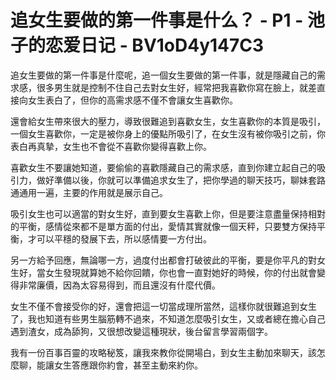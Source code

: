 # 追女生要做的第一件事是什么？ - P1 - 池子的恋爱日记 - BV1oD4y147C3

追女生要做的第一件事是什麼呢，追一個女生要做的第一件事，就是隱藏自己的需求感，很多男生就是控制不住自己去對女生好，經常把我喜歡你寫在臉上，就差直接向女生表白了，但你的高需求感不僅不會讓女生喜歡你。

還會給女生帶來很大的壓力，導致很難追到喜歡女生，女生喜歡你的本質是吸引，一個女生喜歡你，一定是被你身上的優點所吸引了，在女生沒有被你吸引之前，你表白再真摯，女生也不會從不喜歡你變得喜歡上你。

喜歡女生不要讓她知道，要偷偷的喜歡隱藏自己的需求感，直到你建立起自己的吸引力，做好準備以後，你就可以準備追求女生了，把你學過的聊天技巧，聊妹套路通通用一遍，主要的作用就是展示自己。

吸引女生也可以適當的對女生好，直到要女生喜歡上你，但是要注意盡量保持相對的平衡，感情從來都不是單方面的付出，愛情其實就像一個天秤，只要雙方保持平衡，才可以平穩的發展下去，所以感情要一方付出。

另一方給予回應，無論哪一方，過度付出都會打破彼此的平衡，要是你平凡的對女生好，當女生發現就算她不給你回饋，你也會一直對她好的時候，你的付出就會變得非常廉價，因為太容易得到，而且還沒有什麼代價。

女生不僅不會接受你的好，還會把這一切當成理所當然，這樣你就很難追到女生了，我也知道有些男生腦筋轉不過來，不知道怎麼吸引女生，又或者總在擔心自己遇到渣女，成為舔狗，又很想改變這種現狀，後台留言學習兩個字。

我有一份百事百靈的攻略秘笈，讓我來教你從開場白，到女生主動加來聊天，該怎麼聊，能讓女生答應跟你約會，甚至主動來約你。